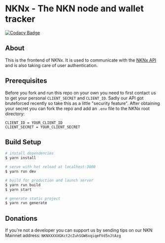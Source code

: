 # NKNx - The NKN node and wallet tracker
[![Codacy Badge](https://api.codacy.com/project/badge/Grade/00558c860d8c4482b3a586ccfaab1e7a)](https://www.codacy.com?utm_source=github.com&amp;utm_medium=referral&amp;utm_content=CrackDavid/nknx&amp;utm_campaign=Badge_Grade)

## About
This is the frontend of NKNx. It is used to communicate with the [NKNx API](https://github.com/crackDavid/nknx-api) and is also taking care of user authentication.

## Prerequisites
Before you fork and run this repo on your own you need to first contact us to get your personal ``CLIENT_SECRET`` and ``CLIENT_ID``. Sadly our API got bruteforced recently so take this as a little "security feature". 
After obtaining your secret you can fork the repo and add an ``.env`` file to the NKNx root directory:

```
CLIENT_ID = YOUR_CLIENT_ID
CLIENT_SECRET = YOUR_CLIENT_SECRET
```

## Build Setup

``` bash
# install dependencies
$ yarn install

# serve with hot reload at localhost:3000
$ yarn run dev

# build for production and launch server
$ yarn run build
$ yarn start

# generate static project
$ yarn run generate
```

## Donations
If you're not a developer you can support us by sending tips on our NKN Mainnet address: ``NKNXXXXXGKct2cZuhSGW6xqiqeFVd5nJtAzg``
